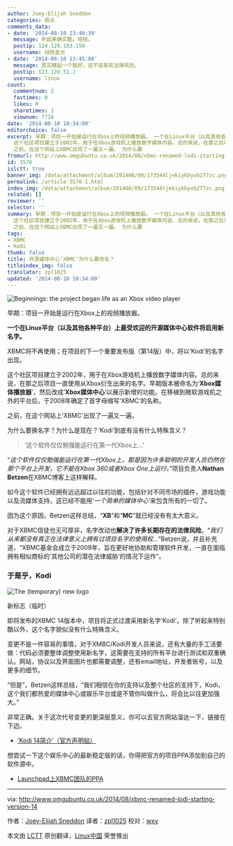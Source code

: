 ```yaml
---
author: Joey-Elijah Sneddon
categories: 观点
comments_data:
- date: '2014-08-10 23:40:39'
  message: 听起来确实酷。哈哈。
  postip: 124.129.183.158
  username: 绿色圣光
- date: '2014-08-10 23:45:08'
  message: 其实瞎起一个挺好，还不容易有法律风险。
  postip: 123.120.51.2
  username: linux
count:
  commentnum: 2
  favtimes: 0
  likes: 0
  sharetimes: 1
  viewnum: 7718
date: '2014-08-10 10:34:00'
editorchoice: false
excerpt: 早期：项目一开始是运行在Xbox上的视频播放器。 一个在Linux平台（以及其他各种平台）上最受欢迎的开源媒体中心软件将启用新名字。 XBMC将不再使用；在项目的下一个重要发布版（第14版）中，将以Kodi的名字出现。
  这个社区项目建立于2002年，用于在Xbox游戏机上播放数字媒体内容。总的来说，在那之后项目一直使用从Xbox衍生出来的名字。早期版本被命名为Xbox媒体播放器，然后改成Xbox媒体中心以展示新增的功能。在移植到微软游戏机之外的平台后，于2008年确定了首字母缩写XBMC的名称。
  之前，在这个网站上XBMC出现了一遍又一遍。 为什么要
fromurl: http://www.omgubuntu.co.uk/2014/08/xbmc-renamed-lodi-starting-version-14
id: 3576
islctt: true
banner_img: /data/attachment/album/201408/09/173544ljekiykbyvb277zc.png
permalink: /article-3576-1.html
index_img: /data/attachment/album/201408/09/173544ljekiykbyvb277zc.png.thumb.jpg
related: []
reviewer: ''
selector: ''
summary: 早期：项目一开始是运行在Xbox上的视频播放器。 一个在Linux平台（以及其他各种平台）上最受欢迎的开源媒体中心软件将启用新名字。 XBMC将不再使用；在项目的下一个重要发布版（第14版）中，将以Kodi的名字出现。
  这个社区项目建立于2002年，用于在Xbox游戏机上播放数字媒体内容。总的来说，在那之后项目一直使用从Xbox衍生出来的名字。早期版本被命名为Xbox媒体播放器，然后改成Xbox媒体中心以展示新增的功能。在移植到微软游戏机之外的平台后，于2008年确定了首字母缩写XBMC的名称。
  之前，在这个网站上XBMC出现了一遍又一遍。 为什么要
tags:
- XBMC
- Kodi
thumb: false
title: 开源媒体中心‘XBMC’为什么要改名？
titleindex_img: false
translator: zpl1025
updated: '2014-08-10 10:34:00'
---
```


![Beginnings: the project began life as an Xbox video player](/data/attachment/album/201408/09/173544ljekiykbyvb277zc.png)


早期：项目一开始是运行在Xbox上的视频播放器。


**一个在Linux平台（以及其他各种平台）上最受欢迎的开源媒体中心软件将启用新名字。**


XBMC将不再使用；在项目的下一个重要发布版（第14版）中，将以‘Kodi’的名字出现。


这个社区项目建立于2002年，用于在Xbox游戏机上播放数字媒体内容。总的来说，在那之后项目一直使用从Xbox衍生出来的名字。早期版本被命名为‘**Xbox媒体播放器**’，然后改成‘**Xbox媒体中心**’以展示新增的功能。在移植到微软游戏机之外的平台后，于2008年确定了首字母缩写‘XBMC’的名称。


之前，在这个网站上‘XBMC’出现了一遍又一遍。


为什么要换名字？为什么是现在？‘Kodi’到底有没有什么特殊含义？



> 
> ‘这个软件仅仅勉强能运行在第一代Xbox上...’
> 
> 
> 


“*这个软件仅仅勉强能运行在第一代Xbox上，那是因为许多聪明的开发人员仍然在那个平台上开发，它不能在Xbox 360或者Xbox One上运行。*”项目负责人**Nathan Betzen**在XBMC博客上这样解释。


如今这个软件已经拥有远远超过以往的功能，包括针对不同市场的插件，游戏功能以及流媒体支持，这已经不能用‘*一个简单的媒体中心*’来包含所有的一切了。


因为这个原因，Betzen这样总结，“**XB**”和“**MC**”就已经没有有太大意义。


对于XBMC信徒也无可厚非，名字改动也**解决了许多长期存在的法律风险**。“*我们从来都没有真正在法律意义上拥有过项目名字的使用权...*”Betzen说，并且补充道，“XBMC基金会成立于2009年，旨在更好地协助和管理软件开发，一直在面临拥有相似商标的‘其他公司的潜在法律威胁’的情况下运作”。


### 于是乎，Kodi


![The (temporary) new logo](/data/attachment/album/201408/09/173545drkp6uk7z70e8e2p.jpg)


新标志（临时）


即将发布的XBMC 14版本中，项目将正式过渡采用新名字‘Kodi’。除了听起来特别酷以外，这个名字貌似没有什么特殊含义。


变更不是一件容易的事情，对于XMBC/Kodi开发人员来说，还有大量的手工活要做：代码必须要整体调整使用新名字，这需要在支持的所有平台进行测试和双重确认。网站，协议以及界面图片也都需要调整，还有email地址，开发者账号，以及更多的细节。


“但是”，Betzen这样总结，“我们相信在你的支持以及整个社区的支持下，Kodi，这个我们都热爱的媒体中心或娱乐平台或是不管你叫做什么，将会比以往更加强大。”


非常正确。关于这次代号变更的更深层意义，你可以去官方网站溜达一下，链接在下边。


* [‘Kodi 14简介′（官方声明贴）](http://xbmc.org/introducing-kodi-14/)


想尝试一下这个娱乐中心的最新稳定版的话，你得把官方的项目PPA添加到自己的软件源中。


* [Launchpad上XBMC团队的PPA](https://launchpad.net/%7Eteam-xbmc/+archive/ppa)




---


via: <http://www.omgubuntu.co.uk/2014/08/xbmc-renamed-lodi-starting-version-14>


作者：[Joey-Elijah Sneddon](https://plus.google.com/117485690627814051450/?rel=author) 译者：[zpl1025](https://github.com/zpl1025) 校对：[wxy](https://github.com/wxy)


本文由 [LCTT](https://github.com/LCTT/TranslateProject) 原创翻译，[Linux中国](http://linux.cn/) 荣誉推出